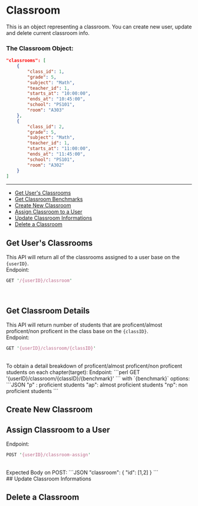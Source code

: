 # Classroom  
This is an object representing a classroom. You can create new user, update and delete current classroom info.
<br/>  
### The Classroom Object:
```JSON
"classrooms": [
    {
        "class_id": 1,
        "grade": 5,
        "subject": "Math",
        "teacher_id": 1,
        "starts_at": "10:00:00",
        "ends_at": "10:45:00",
        "school": "PS101",
        "room": "A303"
    },
    {
        "class_id": 2,
        "grade": 5,
        "subject": "Math",
        "teacher_id": 1,
        "starts_at": "11:00:00",
        "ends_at": "11:45:00",
        "school": "PS101",
        "room": "A302"
    }
]
```  
---

- [Get User's Classrooms](/{{route}}/{{version}}/classroom#section-1)
- [Get Classroom Benchmarks](/{{route}}/{{version}}/classroom#section-2)
- [Create New Classroom](/{{route}}/{{version}}/classroom#section-3)
- [Assign Classroom to a User](/{{route}}/{{version}}/classroom#section-4)
- [Update Classroom Informations](/{{route}}/{{version}}/classroom#section-5)
- [Delete a Classroom](/{{route}}/{{version}}/classroom#section-6)

<a id="section-1"></a>
## Get User's Classrooms
This API will return all of the classrooms assigned to a user base on the `{userID}`.  
Endpoint:
```perl
GET '/{userID}/classroom'
```
<br/>

<a id="section-2"></a>
## Get Classroom Details
This API will return number of students that are proficent/almost proficent/non proficent in the class base on the `{classID}`.  
Endpoint:
```perl
GET '{userID}/classroom/{classID}'
```
<br/>
To obtain a detail breakdown of proficent/almost proficent/non proficent students on each chapter(target):  
Endpoint:
```perl
GET '{userID}/classroom/{classID}/{benchmark}'
```
with `{benchmark}` options:
```JSON
"p" : proficient students
"ap": almost proficient students
"np": non proficient students
```
<br/>

<a id="section-3"></a>
## Create New Classroom

<a id="section-4"></a>
## Assign Classroom to a User
Endpoint:
```perl
POST '{userID}/classroom-assign'
```
<br/>
Expected Body on POST:
```JSON
"classroom": {
	"id": [1,2]
}
```
<br/>
<a id="section-5"></a>
## Update Classroom Informations

<a id="section-6"></a>
## Delete a Classroom
